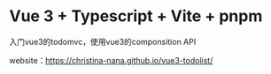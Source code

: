 # Vue 3 + Typescript + Vite + pnpm
入门vue3的todomvc，使用vue3的componsition API 

website：https://christina-nana.github.io/vue3-todolist/

